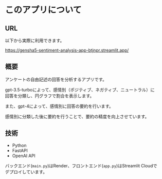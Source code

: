# このアプリについて

## URL
以下から実際に利用できます。

https://gensha5-sentiment-analysis-app-btjnpr.streamlit.app/

## 概要
アンケートの自由記述の回答を分析するアプリです。

gpt-3.5-turboによって、感情別（ポジティブ、ネガティブ、ニュートラル）に回答を分類し、円グラフで割合を表示します。

また、gpt-4によって、感情別に回答の要約を行います。

感情別に分類した後に要約を行うことで、要約の精度を向上させています。


## 技術
- Python
- FastAPI
- OpenAI API

バックエンド(`main.py`)はRender、フロントエンド(`app.py`)はStreamlit Cloudでデプロイしています。

